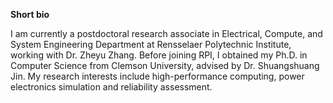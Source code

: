 
**Short bio**

I am currently a postdoctoral research associate in Electrical, Compute, and System Engineering Department at  Rensselaer Polytechnic Institute, working with Dr. Zheyu Zhang. Before joining RPI, I obtained my Ph.D. in Computer Science from Clemson University, advised by Dr. Shuangshuang Jin. My research interests include high-performance computing, power electronics simulation and reliability assessment.
